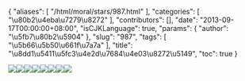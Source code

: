 {
    "aliases": [
        "/html/moral/stars/987.html"
    ],
    "categories": [
        "\u80b2\u4eba\u7279\u8272"
    ],
    "contributors": [],
    "date": "2013-09-17T00:00:00+08:00",
    "isCJKLanguage": true,
    "params": {
        "author": "\u5fb7\u80b2\u5904"
    },
    "slug": "987",
    "tags": [
        "\u5b66\u5b50\u661f\u7a7a"
    ],
    "title": "\u8dd1\u5411\u5fc3\u4e2d\u7684\u4e03\u8272\u5149",
    "toc": true
}

![](https://cdn.tfls.online/mirror/full/cbc5ea0104efd37a3bb495d2d56dd3067a0f9e96.jpg)![](https://cdn.tfls.online/mirror/full/b5730d61c756e60963a7b2ad54e1050dcb437790.jpg)![](https://cdn.tfls.online/mirror/full/a95f1c09e506460554de56c86018ece3be8339a6.jpg)![](https://cdn.tfls.online/mirror/full/b5a8c4ba1873f31bce094ccbd34a89255e0f5027.jpg)![](https://cdn.tfls.online/mirror/full/4bdf2a8c06862cece54b401e4a9df528c4ae34ff.jpg)![](https://cdn.tfls.online/mirror/full/ead830626d196f3f4dc719a5e3387826c63e8ff4.jpg)![](https://cdn.tfls.online/mirror/full/2e108e4c81373e43511c0541e352ed2fe1933cf0.jpg)![](https://cdn.tfls.online/mirror/full/69524edec289642ffecdaac6ad05a29c29869be5.jpg)
